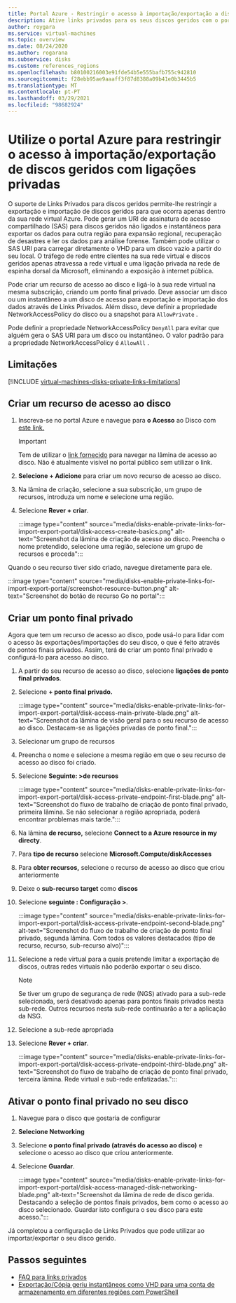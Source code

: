 ```yaml
---
title: Portal Azure - Restringir o acesso à importação/exportação a discos geridos com ligações privadas
description: Ative links privados para os seus discos geridos com o portal Azure. Permitindo-lhe exportar e importar discos de forma segura dentro da sua rede virtual.
author: roygara
ms.service: virtual-machines
ms.topic: overview
ms.date: 08/24/2020
ms.author: rogarana
ms.subservice: disks
ms.custom: references_regions
ms.openlocfilehash: b80100216003e91fde54b5e555bafb755c942810
ms.sourcegitcommit: f28ebb95ae9aaaff3f87d8388a09b41e0b3445b5
ms.translationtype: MT
ms.contentlocale: pt-PT
ms.lasthandoff: 03/29/2021
ms.locfileid: "98682924"
---
```

# <a name="use-the-azure-portal-to-restrict-importexport-access-for-managed-disks-with-private-links"></a>Utilize o portal Azure para restringir o acesso à importação/exportação de discos geridos com ligações privadas

O suporte de Links Privados para discos geridos permite-lhe restringir a exportação e importação de discos geridos para que ocorra apenas dentro da sua rede virtual Azure. Pode gerar um URI de assinatura de acesso compartilhado (SAS) para discos geridos não ligados e instantâneos para exportar os dados para outra região para expansão regional, recuperação de desastres e ler os dados para análise forense. Também pode utilizar o SAS URI para carregar diretamente o VHD para um disco vazio a partir do seu local. O tráfego de rede entre clientes na sua rede virtual e discos geridos apenas atravessa a rede virtual e uma ligação privada na rede de espinha dorsal da Microsoft, eliminando a exposição à internet pública.

Pode criar um recurso de acesso ao disco e ligá-lo à sua rede virtual na mesma subscrição, criando um ponto final privado. Deve associar um disco ou um instantâneo a um disco de acesso para exportação e importação dos dados através de Links Privados. Além disso, deve definir a propriedade NetworkAccessPolicy do disco ou a snapshot para `AllowPrivate` . 

Pode definir a propriedade NetworkAccessPolicy `DenyAll` para evitar que alguém gera o SAS URI para um disco ou instantâneo. O valor padrão para a propriedade NetworkAccessPolicy é `AllowAll` .

## <a name="limitations"></a>Limitações

[!INCLUDE [virtual-machines-disks-private-links-limitations](../../includes/virtual-machines-disks-private-links-limitations.md)]


## <a name="create-a-disk-access-resource"></a>Criar um recurso de acesso ao disco

1. Inscreva-se no portal Azure e navegue para **o Acesso** ao Disco com [este link.](https://aka.ms/disksprivatelinks)

    > [!IMPORTANT]
    > Tem de utilizar o [link fornecido](https://aka.ms/disksprivatelinks) para navegar na lâmina de acesso ao disco. Não é atualmente visível no portal público sem utilizar o link.

1. **Selecione + Adicione** para criar um novo recurso de acesso ao disco.
1. Na lâmina de criação, selecione a sua subscrição, um grupo de recursos, introduza um nome e selecione uma região.
1. Selecione **Rever + criar**.

    :::image type="content" source="media/disks-enable-private-links-for-import-export-portal/disk-access-create-basics.png" alt-text="Screenshot da lâmina de criação de acesso ao disco. Preencha o nome pretendido, selecione uma região, selecione um grupo de recursos e proceda":::

Quando o seu recurso tiver sido criado, navegue diretamente para ele.

:::image type="content" source="media/disks-enable-private-links-for-import-export-portal/screenshot-resource-button.png" alt-text="Screenshot do botão de recurso Go no portal":::

## <a name="create-a-private-endpoint"></a>Criar um ponto final privado

Agora que tem um recurso de acesso ao disco, pode usá-lo para lidar com o acesso às exportações/importações do seu disco, o que é feito através de pontos finais privados. Assim, terá de criar um ponto final privado e configurá-lo para acesso ao disco.

1. A partir do seu recurso de acesso ao disco, selecione **ligações de ponto final privados**.
1. Selecione **+ ponto final privado.**

    :::image type="content" source="media/disks-enable-private-links-for-import-export-portal/disk-access-main-private-blade.png" alt-text="Screenshot da lâmina de visão geral para o seu recurso de acesso ao disco. Destacam-se as ligações privadas de ponto final.":::

1. Selecionar um grupo de recursos
1. Preencha o nome e selecione a mesma região em que o seu recurso de acesso ao disco foi criado.
1. Selecione **Seguinte: >de recursos**

    :::image type="content" source="media/disks-enable-private-links-for-import-export-portal/disk-access-private-endpoint-first-blade.png" alt-text="Screenshot do fluxo de trabalho de criação de ponto final privado, primeira lâmina. Se não selecionar a região apropriada, poderá encontrar problemas mais tarde.":::

1. Na lâmina **de recurso,** selecione **Connect to a Azure resource in my directy**.
1. Para **tipo de recurso** selecione **Microsoft.Compute/diskAccesses**
1. Para **obter recursos,** selecione o recurso de acesso ao disco que criou anteriormente
1. Deixe o **sub-recurso target** como **discos**
1. Selecione **seguinte : Configuração >**.

    :::image type="content" source="media/disks-enable-private-links-for-import-export-portal/disk-access-private-endpoint-second-blade.png" alt-text="Screenshot do fluxo de trabalho de criação de ponto final privado, segunda lâmina. Com todos os valores destacados (tipo de recurso, recurso, sub-recurso alvo)":::

1. Selecione a rede virtual para a quais pretende limitar a exportação de discos, outras redes virtuais não poderão exportar o seu disco.

    > [!NOTE]
    > Se tiver um grupo de segurança de rede (NGS) ativado para a sub-rede selecionada, será desativado apenas para pontos finais privados nesta sub-rede. Outros recursos nesta sub-rede continuarão a ter a aplicação da NSG.

1. Selecione a sub-rede apropriada
1. Selecione **Rever + criar**.

    :::image type="content" source="media/disks-enable-private-links-for-import-export-portal/disk-access-private-endpoint-third-blade.png" alt-text="Screenshot do fluxo de trabalho de criação de ponto final privado, terceira lâmina. Rede virtual e sub-rede enfatizadas.":::

## <a name="enable-private-endpoint-on-your-disk"></a>Ativar o ponto final privado no seu disco

1. Navegue para o disco que gostaria de configurar
1. **Selecione Networking**
1. Selecione **o ponto final privado (através do acesso ao disco)** e selecione o acesso ao disco que criou anteriormente.
1. Selecione **Guardar**.

    :::image type="content" source="media/disks-enable-private-links-for-import-export-portal/disk-access-managed-disk-networking-blade.png" alt-text="Screenshot da lâmina de rede de disco gerida. Destacando a seleção de pontos finais privados, bem como o acesso ao disco selecionado. Guardar isto configura o seu disco para este acesso.":::

Já completou a configuração de Links Privados que pode utilizar ao importar/exportar o seu disco gerido.

## <a name="next-steps"></a>Passos seguintes

- [FAQ para links privados](./faq-for-disks.md#private-links-for-securely-exporting-and-importing-managed-disks)
- [Exportação/Cópia geriu instantâneos como VHD para uma conta de armazenamento em diferentes regiões com PowerShell](/previous-versions/azure/virtual-machines/scripts/virtual-machines-powershell-sample-copy-snapshot-to-storage-account)